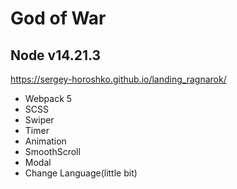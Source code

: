 # God of War

## Node v14.21.3

https://sergey-horoshko.github.io/landing_ragnarok/

- Webpack 5
- SCSS
- Swiper
- Timer
- Animation
- SmoothScroll
- Modal
- Change Language(little bit)

